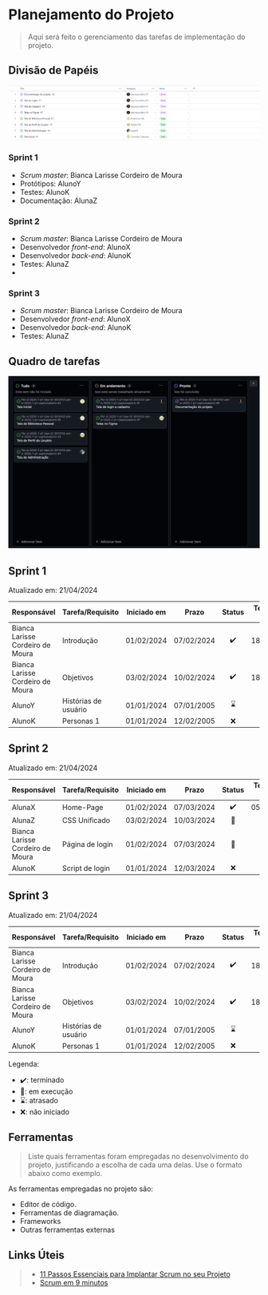 # Planejamento do Projeto

> Aqui será feito o gerenciamento das tarefas de implementação do projeto.

## Divisão de Papéis
<img src="images/divisao_papeis.png" alt="Divisão de Papéis">

  
### Sprint 1
- _Scrum master_: Bianca Larisse Cordeiro de Moura
- Protótipos: AlunoY
- Testes: AlunoK
- Documentação: AlunaZ

### Sprint 2
- _Scrum master_: Bianca Larisse Cordeiro de Moura
- Desenvolvedor _front-end_: AlunoX
- Desenvolvedor _back-end_: AlunoK
- Testes: AlunaZ
- 
### Sprint 3
- _Scrum master_: Bianca Larisse Cordeiro de Moura
- Desenvolvedor _front-end_: AlunoX
- Desenvolvedor _back-end_: AlunoK
- Testes: AlunaZ

  
## Quadro de tarefas
<img src="images/quadro_tarefas.png" alt="Quadro de Tarefas">



## Sprint 1

Atualizado em: 21/04/2024

| Responsável   | Tarefa/Requisito | Iniciado em    | Prazo      | Status | Terminado em    |
| :----         |    :----         |      :----:    | :----:     | :----: | :----:          |
| Bianca Larisse Cordeiro de Moura        | Introdução | 01/02/2024     | 07/02/2024 | ✔️    | 18/04/2025      |
| Bianca Larisse Cordeiro de Moura        | Objetivos    | 03/02/2024     | 10/02/2024 | ✔️    |  18/04/2025  |
| AlunoY        | Histórias de usuário  | 01/01/2024     | 07/01/2005 | ⌛     |                 |
| AlunoK        | Personas 1  |    01/01/2024        | 12/02/2005 | ❌    |       |

## Sprint 2

Atualizado em: 21/04/2024

| Responsável   | Tarefa/Requisito | Iniciado em    | Prazo      | Status | Terminado em    |
| :----         |    :----         |      :----:    | :----:     | :----: | :----:          |
| AlunaX        | Home-Page        | 01/02/2024     | 07/03/2024 | ✔️    | 05/01/2005      |
| AlunaZ        | CSS Unificado    | 03/02/2024     | 10/03/2024 | 📝    |                 |
| Bianca Larisse Cordeiro de Moura        | Página de login  | 01/02/2024     | 07/03/2024 | 📝     |                 |
| AlunoK        | Script de login  |  01/01/2024    | 12/03/2024 | ❌    |       |

## Sprint 3

Atualizado em: 21/04/2024

| Responsável   | Tarefa/Requisito | Iniciado em    | Prazo      | Status | Terminado em    |
| :----         |    :----         |      :----:    | :----:     | :----: | :----:          |
| Bianca Larisse Cordeiro de Moura        | Introdução | 01/02/2024     | 07/02/2024 | ✔️    | 18/04/2025      |
| Bianca Larisse Cordeiro de Moura        | Objetivos    | 03/02/2024     | 10/02/2024 | ✔️    | 18/04/2025   |
| AlunoY        | Histórias de usuário  | 01/01/2024     | 07/01/2005 | ⌛     |                 |
| AlunoK        | Personas 1  |    01/01/2024        | 12/02/2005 | ❌    |       |

Legenda:
- ✔️: terminado
- 📝: em execução
- ⌛: atrasado
- ❌: não iniciado

## Ferramentas

> Liste quais ferramentas foram empregadas no desenvolvimento do  projeto, justificando a escolha de cada uma delas. Use o formato abaixo como exemplo.

As ferramentas empregadas no projeto são:

- Editor de código.
- Ferramentas de diagramação.
- Frameworks 
- Outras ferramentas externas


## Links Úteis
> - [11 Passos Essenciais para Implantar Scrum no seu Projeto](https://mindmaster.com.br/scrum-11-passos/)
> - [Scrum em 9 minutos](https://www.youtube.com/watch?v=XfvQWnRgxG0)


